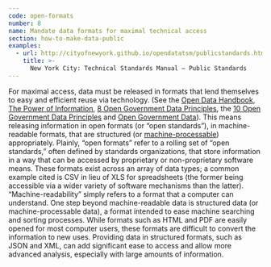 ```yaml
---
code: open-formats
number: 8
name: Mandate data formats for maximal technical access
section: how-to-make-data-public
examples:
  - url: http://cityofnewyork.github.io/opendatatsm/publicstandards.html
    title: >-
      New York City: Technical Standards Manual — Public Standards
---
```


<p>For maximal access, data must be released in formats that lend themselves to easy and efficient reuse via technology. (See the <a href="http://opendatahandbook.org/guide/en/appendices/file-formats/">Open Data Handbook</a>, <a href="http://www.opsi.gov.uk/advice/poi/power-of-information-review.pdf">The Power of Information</a>, <a href="http://opengovdata.org/">8 Open Government Data Principles</a>, the <a href="http://sunlightfoundation.com/policy/documents/ten-open-data-principles/">10 Open Government Data Principles</a> and <a href="http://opengovdata.io/">Open Government Data</a>). This means releasing information in open formats (or “open standards”), in machine-readable formats, that are structured (or <a href="http://opengovdata.io/#chapter_14">machine-processable</a>) appropriately. Plainly, “open formats” refer to a rolling set of “open standards,” often defined by standards organizations, that store information in a way that can be accessed by proprietary or non-proprietary software means. These formats exist across an array of data types; a common example cited is CSV in lieu of XLS for spreadsheets (the former being accessible via a wider variety of software mechanisms than the latter). “Machine-readability” simply refers to a format that a computer can understand. One step beyond machine-readable data is structured data (or machine-processable data), a format intended to ease machine searching and sorting processes. While formats such as HTML and PDF are easily opened for most computer users, these formats are difficult to convert the information to new uses. Providing data in structured formats, such as JSON and XML, can add significant ease to access and allow more advanced analysis, especially with large amounts of information.</p>
